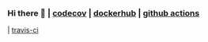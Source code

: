### Hi there 👋 | [codecov](https://codecov.io/gh/kyhau) | [dockerhub](https://hub.docker.com/u/khau/) | [github actions](https://github.com/marketplace?type=actions)
 | [travis-ci](https://travis-ci.org/kyhau) 
<!--
**kyhau/kyhau** is a ✨ _special_ ✨ repository because its `README.md` (this file) appears on your GitHub profile.

Here are some ideas to get you started:

- 🔭 I’m currently working on ...
- 🌱 I’m currently learning ...
- 👯 I’m looking to collaborate on ...
- 🤔 I’m looking for help with ...
- 💬 Ask me about ...
- 📫 How to reach me: ...
- 😄 Pronouns: ...
- ⚡ Fun fact: ...
-->
